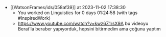
- [[WatsonFrames/ids/058af39]] at 2023-11-02 17:38:30
  - You worked on Linguistics for 0 days 01:24:58 (with tags #InspiredWork)
  - https://www.youtube.com/watch?v=kwz6Z1rsX9A bu videoyu Berat'la beraber yapıyorduk, hepsini bitirmedim ama çoğunu yaptım
